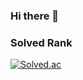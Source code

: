 ### Hi there 👋
### Solved Rank  
  [![Solved.ac](http://mazassumnida.wtf/api/generate_badge?boj=jih3508)](https://solved.ac/jih3508)  
<!--
**jih3508/jih3508** is a ✨ _special_ ✨ repository because its `README.md` (this file) appears on your GitHub profile.

Here are some ideas to get you started:

- 🔭 I’m currently working on ...
- 🌱 I’m currently learning ...
- 👯 I’m looking to collaborate on ...
- 🤔 I’m looking for help with ...
- 💬 Ask me about ...
- 📫 How to reach me: ...
- 😄 Pronouns: ...
- ⚡ Fun fact: ...
-->
